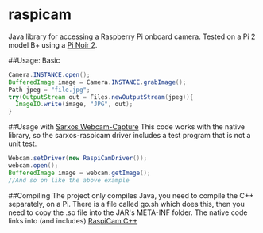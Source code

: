 # raspicam
Java library for accessing a Raspberry Pi onboard camera.
Tested on a Pi 2 model B+ using a [Pi Noir 2](https://www.raspberrypi.org/products/pi-noir-camera-v2/).

##Usage:
Basic
```java
Camera.INSTANCE.open();
BufferedImage image = Camera.INSTANCE.grabImage();
Path jpeg = "file.jpg";
try(OutputStream out = Files.newOutputStream(jpeg)){
  ImageIO.write(image, "JPG", out);
}
```
##Usage with [Sarxos Webcam-Capture](https://github.com/sarxos/webcam-capture)
This code works with the native library, so the sarxos-raspicam driver includes
a test program that is not a unit test.
```java
Webcam.setDriver(new RaspiCamDriver());
webcam.open();
BufferedImage image = webcam.getImage();
//And so on like the above example
```
##Compiling
The project only compiles Java, you need to compile the C++ separately, on a Pi.
There is a file called go.sh which does this, then you need to copy the .so
file into the JAR's META-INF folder.
The native code links into (and includes) [RaspiCam C++](http://www.uco.es/investiga/grupos/ava/node/40)
